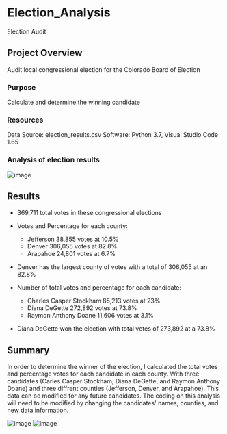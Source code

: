 # Election_Analysis
Election Audit

## Project Overview
Audit local congressional election for the Colorado Board of Election

### Purpose
Calculate and determine the winning candidate 

### Resources
Data Source: election_results.csv
Software: Python 3.7, Visual Studio Code 1.65

### Analysis of election results
![image](https://user-images.githubusercontent.com/98724851/159823046-316c5cc8-d5e7-4c54-925a-b6c6bc4fbd54.png)


## Results
- 369,711 total votes in these congressional elections

- Votes and Percentage for each county:
    - Jefferson 38,855 votes at 10.5%
    - Denver 306,055 votes at 82.8%
    - Arapahoe 24,801 votes at 6.7%

- Denver has the largest county of votes with a total of 306,055 at an 82.8%

- Number of total votes and percentage for each candidate:
    - Charles Casper Stockham 85,213 votes at 23%
    - Diana DeGette 272,892 votes at 73.8%
    - Raymon Anthony Doane 11,606 votes at 3.1%

- Diana DeGette won the election with total votes of 273,892 at a 73.8%

## Summary
In order to determine the winner of the election, I calculated the total votes and percentage votes for each candidate in each county. With three candidates (Carles Casper Stockham, Diana DeGette, and Raymon Anthony Doane) and three diffrent counties (Jefferson, Denver, and Arapahoe). This data can be modified for any future candidates. The coding on this analysis will need to be modified by changing the candidates' names, counties, and new data information.

![image](https://user-images.githubusercontent.com/98724851/159822716-22dc0896-fb4e-44a6-958e-7bc5767b0f92.png)
![image](https://user-images.githubusercontent.com/98724851/159822833-15904dde-6d1d-4cd0-b99d-2cf1f4381168.png)



